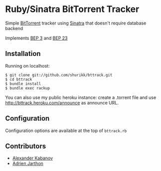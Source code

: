 Ruby/Sinatra BitTorrent Tracker
===============================

Simple [BitTorrent](http://bittorrent.org/) tracker using [Sinatra](http://www.sinatrarb.com/) that doesn't require database backend

Implements [BEP 3](http://bittorrent.org/beps/bep_0003.html) and [BEP 23](http://bittorrent.org/beps/bep_0023.html)

Installation
------------

Running on localhost:

    $ git clone git://github.com/shurikk/bttrack.git
    $ cd bttrack
    $ bundle install
    $ bundle exec rackup

You can also use my public heroku instance: create a .torrent file and use http://bttrack.heroku.com/announce as announce URL.

Configuration
-------------

Configuration options are available at the top of `bttrack.rb`

Contributors
------------

* [Alexander Kabanov](http://github.com/shurikk)
* [Adrien Jarthon](http://github.com/jarthod)
